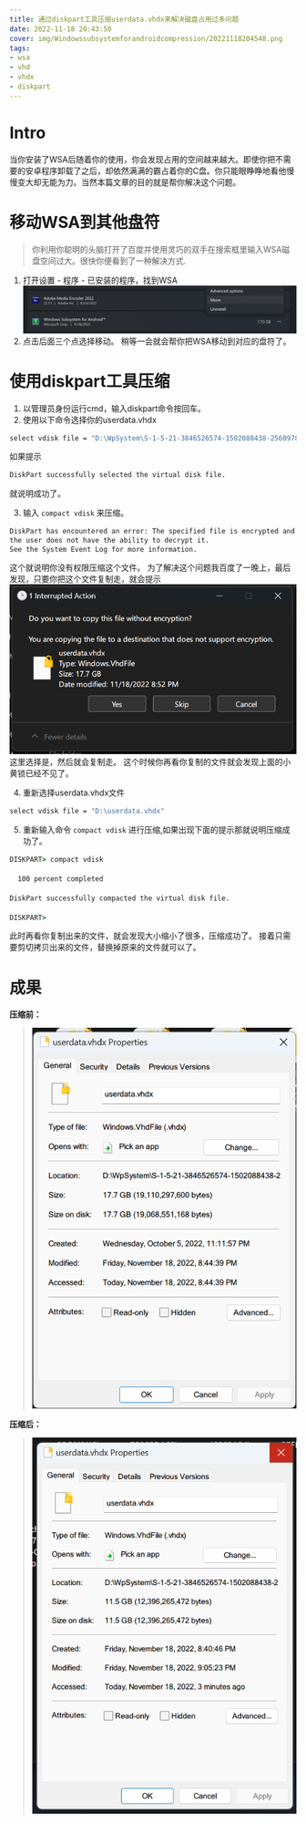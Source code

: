 ```yaml
---
title: 通过diskpart工具压缩userdata.vhdx来解决磁盘占用过多问题
date: 2022-11-18 20:43:50
cover: img/Windowssubsystemforandroidcompression/20221118204548.png
tags:
- wsa
- vhd
- vhdx
- diskpart
---
```

# Intro
当你安装了WSA后随着你的使用，你会发现占用的空间越来越大。即使你把不需要的安卓程序卸载了之后，却依然满满的霸占着你的C盘。你只能眼睁睁地看他慢慢变大却无能为力。当然本篇文章的目的就是帮你解决这个问题。
# 移动WSA到其他盘符
> 你利用你聪明的头脑打开了百度并使用灵巧的双手在搜索框里输入WSA磁盘空间过大。很快你便看到了一种解决方式.
1. 打开设置 - 程序 - 已安装的程序，找到WSA
![](/img/Windowssubsystemforandroidcompression/20221118205416.png) 
2. 点击后面三个点选择移动。
稍等一会就会帮你把WSA移动到对应的盘符了。
# 使用diskpart工具压缩
1. 以管理员身份运行cmd，输入diskpart命令按回车。
2. 使用以下命令选择你的userdata.vhdx
```cmd cmd
select vdisk file = "D:\WpSystem\S-1-5-21-3846526574-1502088438-2560978845-1001\AppData\Local\Packages\MicrosoftCorporationII.WindowsSubsystemForAndroid_8wekyb3d8bbwe\LocalCache\userdata.vhdx"
```
如果提示
```cmd cmd
DiskPart successfully selected the virtual disk file.
```
就说明成功了。

3. 输入 `compact vdisk` 来压缩。
```
DiskPart has encountered an error: The specified file is encrypted and the user does not have the ability to decrypt it.
See the System Event Log for more information.
```
这个就说明你没有权限压缩这个文件。
为了解决这个问题我百度了一晚上，最后发现，只要你把这个文件复制走，就会提示
![](/img/Windowssubsystemforandroidcompression/20221118210314.png)  
这里选择是，然后就会复制走。
这个时候你再看你复制的文件就会发现上面的小黄锁已经不见了。

4. 重新选择userdata.vhdx文件
```cmd cmd
select vdisk file = "D:\userdata.vhdx"
```
5. 重新输入命令 `compact vdisk` 进行压缩,如果出现下面的提示那就说明压缩成功了。
```cmd cmd
DISKPART> compact vdisk

  100 percent completed

DiskPart successfully compacted the virtual disk file.

DISKPART>
```
此时再看你复制出来的文件，就会发现大小缩小了很多，压缩成功了。
接着只需要剪切拷贝出来的文件，替换掉原来的文件就可以了。

# 成果
**压缩前：**
> ![](/img/Windowssubsystemforandroidcompression/20221118204548.png)  

**压缩后：**
> ![](/img/Windowssubsystemforandroidcompression/20221118210939.png)  